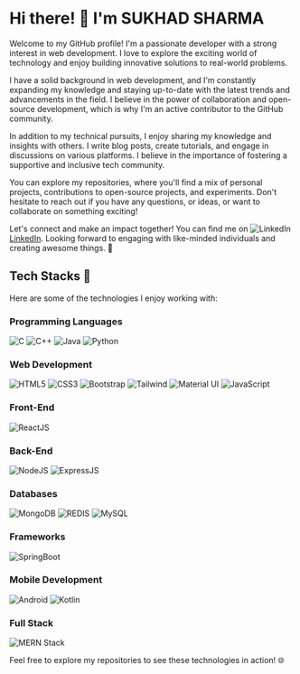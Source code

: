 # Hi there! 👋 I'm SUKHAD SHARMA

Welcome to my GitHub profile! I'm a passionate developer with a strong interest in web development. I love to explore the exciting world of technology and enjoy building innovative solutions to real-world problems.

I have a solid background in web development, and I'm constantly expanding my knowledge and staying up-to-date with the latest trends and advancements in the field. I believe in the power of collaboration and open-source development, which is why I'm an active contributor to the GitHub community.

<!--Throughout my journey, I've had the opportunity to work on a variety of fascinating projects, including [mention notable projects or accomplishments]. These experiences have helped me develop a robust problem-solving mindset and honed my skills in [specific skills/technologies you specialize in].-->

In addition to my technical pursuits, I enjoy sharing my knowledge and insights with others. I write blog posts, create tutorials, and engage in discussions on various platforms. I believe in the importance of fostering a supportive and inclusive tech community.

You can explore my repositories, where you'll find a mix of personal projects, contributions to open-source projects, and experiments. Don't hesitate to reach out if you have any questions, or ideas, or want to collaborate on something exciting!

Let's connect and make an impact together! You can find me on ![LinkedIn](https://img.icons8.com/?size=48&id=xuvGCOXi8Wyg&format=png)[LinkedIn](https://www.linkedin.com/in/sukhadsharma/). Looking forward to engaging with like-minded individuals and creating awesome things. 🚀
<!--
**SCORLEOs773/SCORLEOs773** is a ✨ _special_ ✨ repository because its `README.md` (this file) appears on your GitHub profile.

Here are some ideas to get you started:

- 🔭 I’m currently working on ...
- 🌱 I’m currently learning ...
- 👯 I’m looking to collaborate on ...
- 🤔 I’m looking for help with ...
- 💬 Ask me about ...
- 📫 How to reach me: ...
- 😄 Pronouns: ...
- ⚡ Fun fact: ...
-->
<!--
<a href="https://app.daily.dev/SCORLEOs773"><img src="https://api.daily.dev/devcards/ba9a31e42547489e85b53affafd98594.png?r=9ov" width="400" alt="SUKHAD SHARMA's Dev Card"/></a>
-->

## Tech Stacks 🚀

Here are some of the technologies I enjoy working with:

### Programming Languages
![C](https://img.icons8.com/?size=48&id=40670&format=png) ![C++](https://img.icons8.com/?size=48&id=40669&format=png) ![Java](https://img.icons8.com/?size=80&id=lTKW3iI3wIT0&format=png) ![Python](https://img.icons8.com/?size=48&id=13441&format=png)

### Web Development
![HTML5](https://img.icons8.com/?size=48&id=20909&format=png) ![CSS3](https://img.icons8.com/?size=48&id=21278&format=png) ![Bootstrap](https://img.icons8.com/?size=48&id=EzPCiQUqWWEa&format=png) ![Tailwind](https://img.icons8.com/?size=80&id=WoopfRcDj3RF&format=png) ![Material UI](https://img.icons8.com/?size=48&id=gFw7X5Tbl3ss&format=png) ![JavaScript](https://img.icons8.com/?size=48&id=108784&format=png)

### Front-End
![ReactJS](https://img.icons8.com/?size=80&id=wPohyHO_qO1a&format=png)

### Back-End
![NodeJS](https://img.icons8.com/?size=48&id=hsPbhkOH4FMe&format=png) ![ExpressJS](https://img.icons8.com/?size=80&id=9Gfx4Dfxl0JK&format=png)

### Databases
![MongoDB](https://img.icons8.com/?size=64&id=o6OvAxG0nzTH&format=png) ![REDIS](https://img.icons8.com/?size=80&id=lhwQTv6iwznO&format=png) ![MySQL](https://img.icons8.com/?size=80&id=rgPSE6nAB766&format=png)

### Frameworks
![SpringBoot](https://img.icons8.com/?size=80&id=A3Ulk2RcONKs&format=png)

### Mobile Development
![Android](https://img.icons8.com/?size=48&id=17836&format=png)
![Kotlin](https://img.icons8.com/?size=80&id=pW9tHQnl55j4&format=png)

### Full Stack
![MERN Stack](https://www.tridentspark.com/wp-content/uploads/2023/07/mern-stack-icon-1.png)
<!-- Add any other technologies you'd like to showcase -->

Feel free to explore my repositories to see these technologies in action! 🌐
